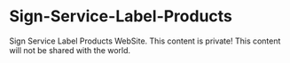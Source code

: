 # Sign-Service-Label-Products
Sign Service Label Products WebSite.
This content is private!
This content will not be shared with the world.
